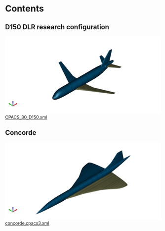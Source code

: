 # Contents

## D150 DLR research configuration

![](images/CPACS_30_D150.png)
[CPACS_30_D150.xml](CPACS_30_D150.xml)

## Concorde

![](images/concorde.cpacs3.png)
[concorde.cpacs3.xml](concorde.cpacs3.xml)